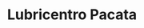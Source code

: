 ---
title: "Lubricentro Pacata"
url: /cochabamba/lubricentro-pacata/
shop: reparación de automóviles
---